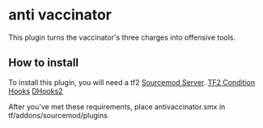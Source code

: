 # anti vaccinator

This plugin turns the vaccinator's three charges into offensive tools.

## How to install

To install this plugin, you will need a tf2 [Sourcemod Server](https://www.sourcemod.net/downloads.php?branch=stable).
 [TF2 Condition Hooks](https://github.com/Scags/TF2-Condition-Hooks)
 [DHooks2](https://github.com/peace-maker/DHooks2/releases)

After you've met these requirements, place antivaccinator.smx in tf/addons/sourcemod/plugins
